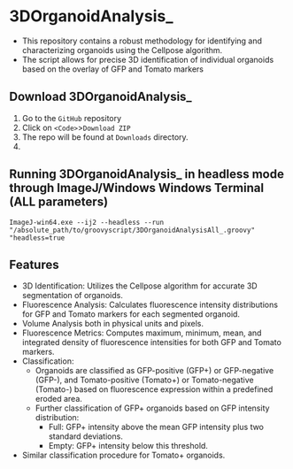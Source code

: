 # 3DOrganoidAnalysis_
 - This repository contains a robust methodology for identifying and characterizing organoids using the Cellpose algorithm.
- The script allows for precise 3D identification of individual organoids based on the overlay of GFP and Tomato markers
  
## Download 3DOrganoidAnalysis_
1. Go to the ``GitHub`` repository
2. Click on ``<Code>``>``Download ZIP``
3. The repo will be found at ``Downloads`` directory.
4. 
## Running 3DOrganoidAnalysis_ in headless mode through ImageJ/Windows Windows Terminal (ALL parameters)

``ImageJ-win64.exe --ij2 --headless --run "/absolute_path/to/groovyscript/3DOrganoidAnalysisAll_.groovy" "headless=true``

## Features
- 3D Identification: Utilizes the Cellpose algorithm for accurate 3D segmentation of organoids.
- Fluorescence Analysis: Calculates fluorescence intensity distributions for GFP and Tomato markers for each segmented organoid.
- Volume Analysis both in physical units and pixels.
- Fluorescence Metrics: Computes maximum, minimum, mean, and integrated density of fluorescence intensities for both GFP and Tomato markers.
- Classification:
  - Organoids are classified as GFP-positive (GFP+) or GFP-negative (GFP-), and Tomato-positive (Tomato+) or Tomato-negative (Tomato-) based on fluorescence expression within a predefined eroded area.
  - Further classification of GFP+ organoids based on GFP intensity distribution:
    - Full: GFP+ intensity above the mean GFP intensity plus two standard deviations.
    - Empty: GFP+ intensity below this threshold.
 - Similar classification procedure for Tomato+ organoids.
